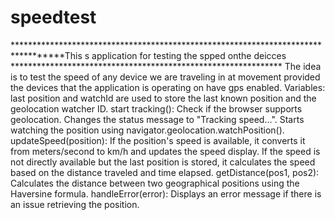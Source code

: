 # speedtest
**********************************************************************************This s application for testing the spped onthe deicces **************************************************************
The idea is to test the speed of any device we are traveling in at movement provided the devices that the application is operating on have gps enabled. 
Variables: last position and watchId are used to store the last known position and the geolocation watcher ID.
start tracking():
Check if the browser supports geolocation.
Changes the status message to "Tracking speed...".
Starts watching the position using navigator.geolocation.watchPosition().
updateSpeed(position):
If the position's speed is available, it converts it from meters/second to km/h and updates the speed display.
If the speed is not directly available but the last position is stored, it calculates the speed based on the distance traveled and time elapsed.
getDistance(pos1, pos2): Calculates the distance between two geographical positions using the Haversine formula.
handleError(error): Displays an error message if there is an issue retrieving the position.
